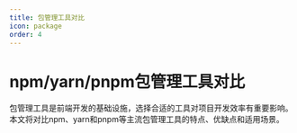 ```yaml
---
title: 包管理工具对比
icon: package
order: 4
---
```


# npm/yarn/pnpm包管理工具对比

包管理工具是前端开发的基础设施，选择合适的工具对项目开发效率有重要影响。本文将对比npm、yarn和pnpm等主流包管理工具的特点、优缺点和适用场景。
